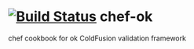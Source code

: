 [![Build Status](https://travis-ci.org/cjwilburn/chef-ok.png)](https://travis-ci.org/cjwilburn/chef-ok)
chef-ok
=======

chef cookbook for ok ColdFusion validation framework